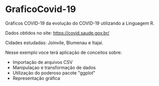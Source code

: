 # GraficoCovid-19
 Gráficos COVID-19 da evolução do COVID-19 utilizando a Linguagem R.
 
 Dados obtidos no site: https://covid.saude.gov.br/
 
 Cidades estudadas: Joinvile, Blumenau e Itajaí.

 Nesse exemplo voce terá aplicação de conceitos sobre:
 
- Importação de arquivos CSV
- Manipulaçao e transformação de dados
- Utilização do poderoso pacote "ggplot"
- Representação gráfica

